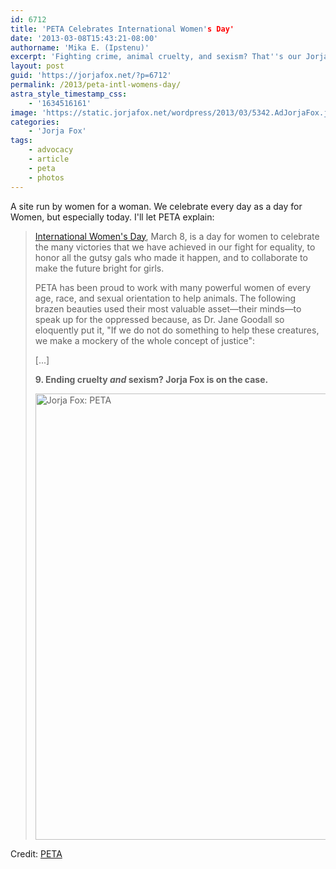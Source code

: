 ```yaml
---
id: 6712
title: 'PETA Celebrates International Women's Day'
date: '2013-03-08T15:43:21-08:00'
authorname: 'Mika E. (Ipstenu)'
excerpt: 'Fighting crime, animal cruelty, and sexism? That''s our Jorja!'
layout: post
guid: 'https://jorjafox.net/?p=6712'
permalink: /2013/peta-intl-womens-day/
astra_style_timestamp_css:
    - '1634516161'
image: 'https://static.jorjafox.net/wordpress/2013/03/5342.AdJorjaFox.jpg-550x0.jpg'
categories:
    - 'Jorja Fox'
tags:
    - advocacy
    - article
    - peta
    - photos
---
```


A site run by women for a woman. We celebrate every day as a day for Women, but especially today. I'll let PETA explain:
<blockquote><a href="http://www.internationalwomensday.com/" target="_blank">International Women's Day</a>, March 8, is a day for women to celebrate the many victories that we have achieved in our fight for equality, to honor all the gutsy gals who made it happen, and to collaborate to make the future bright for girls.

PETA has been proud to work with many powerful women of every age, race, and sexual orientation to help animals. The following brazen beauties used their most valuable asset—their minds—to speak up for the oppressed because, as Dr. Jane Goodall so eloquently put it, "If we do not do something to help these creatures, we make a mockery of the whole concept of justice":

[...]

**9. Ending cruelty _and_ sexism? Jorja Fox is on the case.**

<img class="aligncenter size-full wp-image-6713" alt="Jorja Fox: PETA" src="//static.jorjafox.net/wordpress/2013/03/5342.AdJorjaFox.jpg-550x0.jpg" width="550" height="714" /></blockquote>
Credit: <a href="http://www.peta.org/b/thepetafiles/archive/2013/03/08/international-womens-day-powerful-women-peta.aspx">PETA</a>
